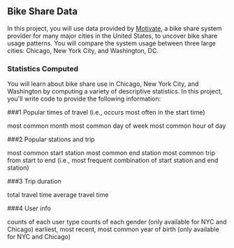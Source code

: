 ## Bike Share Data


In this project, you will use data provided by [Motivate](https://www.motivateco.com/), a bike share system provider for many major cities in the United States, to uncover bike share usage patterns. You will compare the system usage between three large cities: Chicago, New York City, and Washington, DC.

### Statistics Computed
You will learn about bike share use in Chicago, New York City, and Washington by computing a variety of descriptive statistics. In this project, you'll write code to provide the following information:

###1 Popular times of travel (i.e., occurs most often in the start time)

most common month
most common day of week
most common hour of day


###2 Popular stations and trip

most common start station
most common end station
most common trip from start to end (i.e., most frequent combination of start station and end station)


###3 Trip duration

total travel time
average travel time


###4 User info

counts of each user type
counts of each gender (only available for NYC and Chicago)
earliest, most recent, most common year of birth (only available for NYC and Chicago)
